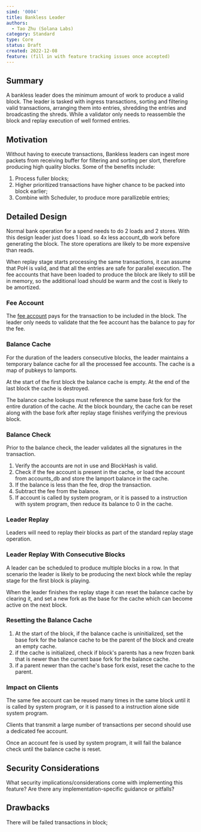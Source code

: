 ```yaml
---
simd: '0004'
title: Bankless Leader
authors:
  - Tao Zhu (Solana Labs)
category: Standard
type: Core
status: Draft
created: 2022-12-08
feature: (fill in with feature tracking issues once accepted)
---
```


## Summary

A bankless leader does the minimum amount of work to produce a valid block.
The leader is tasked with ingress transactions, sorting and filtering valid
transactions, arranging them into entries, shredding the entries and
broadcasting the shreds. While a validator only needs to reassemble the block
and replay execution of well formed entries. 

## Motivation

Without having to execute transactions, Bankless leaders can ingest more
packets from receiving buffer for filtering and sorting per slort, therefore
producing high quality blocks. Some of the benefits include:

1. Process fuller blocks;
2. Higher prioritized transactions have higher chance to be packed into block
   earlier;
3. Combine with Scheduler, to produce more parallizeble entries;


## Detailed Design

Normal bank operation for a spend needs to do 2 loads and 2 stores. With this
design leader just does 1 load. so 4x less account_db work before generating the
block. The store operations are likely to be more expensive than reads.

When replay stage starts processing the same transactions, it can assume that
PoH is valid, and that all the entries are safe for parallel execution. The fee
accounts that have been loaded to produce the block are likely to still be in
memory, so the additional load should be warm and the cost is likely to be
amortized.


### Fee Account

The [fee account](../terminology.md#fee_account) pays for the transaction to be
included in the block. The leader only needs to validate that the fee account
has the balance to pay for the fee.

### Balance Cache

For the duration of the leaders consecutive blocks, the leader maintains a
temporary balance cache for all the processed fee accounts. The cache is a map
of pubkeys to lamports.

At the start of the first block the balance cache is empty. At the end of the
last block the cache is destroyed.

The balance cache lookups must reference the same base fork for the entire
duration of the cache. At the block boundary, the cache can be reset along with
the base fork after replay stage finishes verifying the previous block.

### Balance Check

Prior to the balance check, the leader validates all the signatures in the
transaction.

1. Verify the accounts are not in use and BlockHash is valid.
2. Check if the fee account is present in the cache, or load the account from
   accounts_db and store the lamport balance in the cache.
3. If the balance is less than the fee, drop the transaction.
4. Subtract the fee from the balance.
5. If account is called by system program, or it is passed to a instruction
   with system program, then reduce its balance to 0 in the cache.

### Leader Replay

Leaders will need to replay their blocks as part of the standard replay stage
operation.

### Leader Replay With Consecutive Blocks

A leader can be scheduled to produce multiple blocks in a row. In that scenario
the leader is likely to be producing the next block while the replay stage for
the first block is playing.

When the leader finishes the replay stage it can reset the balance cache by
clearing it, and set a new fork as the base for the cache which can become
active on the next block.

### Resetting the Balance Cache

1. At the start of the block, if the balance cache is uninitialized, set the
   base fork for the balance cache to be the parent of the block and create an
empty cache.
2. if the cache is initialized, check if block's parents has a new frozen bank
   that is newer than the current base fork for the balance cache.
3. if a parent newer than the cache's base fork exist, reset the cache to the
   parent.

### Impact on Clients

The same fee account can be reused many times in the same block until it is
called by system program, or it is passed to a instruction alone side system
program.

Clients that transmit a large number of transactions per second should use a
dedicated fee account.

Once an account fee is used by system program, it will fail the balance check
until the balance cache is reset. 


## Security Considerations

What security implications/considerations come with implementing this feature?
Are there any implementation-specific guidance or pitfalls?

## Drawbacks

There will be failed transactions in block;

